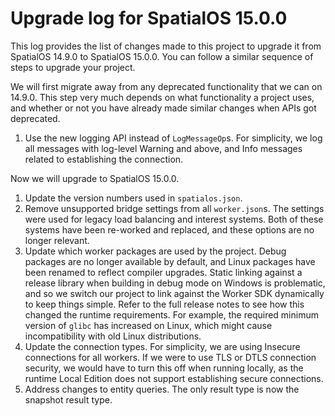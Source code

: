 # Upgrade log for SpatialOS 15.0.0

This log provides the list of changes made to this project to upgrade it from
SpatialOS 14.9.0 to SpatialOS 15.0.0. You can follow a similar sequence of steps
to upgrade your project.

We will first migrate away from any deprecated functionality that we can on
14.9.0. This step very much depends on what functionality a project uses, and
whether or not you have already made similar changes when APIs got deprecated.

1. Use the new logging API instead of `LogMessageOp`s. For simplicity, we log
   all messages with log-level Warning and above, and Info messages related to
   establishing the connection.

Now we will upgrade to SpatialOS 15.0.0.

1. Update the version numbers used in `spatialos.json`.
1. Remove unsupported bridge settings from all `worker.json`s. The settings
   were used for legacy load balancing and interest systems. Both of these
   systems have been re-worked and replaced, and these options are no longer
   relevant.
1. Update which worker packages are used by the project. Debug packages are no
   longer available by default, and Linux packages have been renamed to reflect
   compiler upgrades. Static linking against a release library when building in
   debug mode on Windows is problematic, and so we switch our project to link
   against the Worker SDK dynamically to keep things simple. Refer to the full
   release notes to see how this changed the runtime requirements. For example,
   the required minimum version of `glibc` has increased on Linux, which might
   cause incompatibility with old Linux distributions.
1. Update the connection types. For simplicity, we are using Insecure connections
   for all workers. If we were to use TLS or DTLS connection security, we would
   have to turn this off when running locally, as the runtime Local Edition does
   not support establishing secure connections.
1. Address changes to entity queries. The only result type is now the snapshot
   result type.
